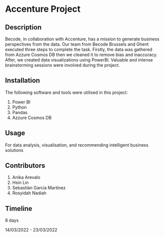 # Accenture Project



## Description

Becode, in collaboration with Accenture, has a mission to generate business perspectives from the data. Our team from Becode Brussels and Ghent executed three steps to complete the task. Firstly, the data was gathered from Azzure Cosmos DB then we cleaned it to remove bias and inaccuracy. After, we created data visualizations using PowerBI. Valuable and intense brainstorming sessions were involved during the project.

## Installation

The following software and tools were utilised in this project:

1. Power BI
2. Python
3. Pandas
4. Azzure Cosmos DB

## Usage 

For data analysis, visualisation, and recommending intelligent business solutions

## Contributors

1. Anika Arevalo
2. Hsin Lin
3. Sebastián García Martínez
4. Rosyidah Nadiah

## Timeline

8 days 

14/03/2022 - 23/03/2022


